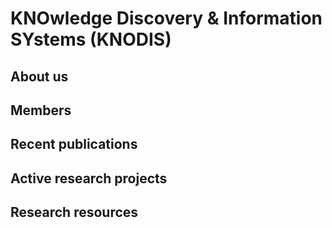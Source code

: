 # KNOwledge Discovery & Information SYstems (KNODIS)

## About us

## Members

## Recent publications

## Active research projects

## Research resources

